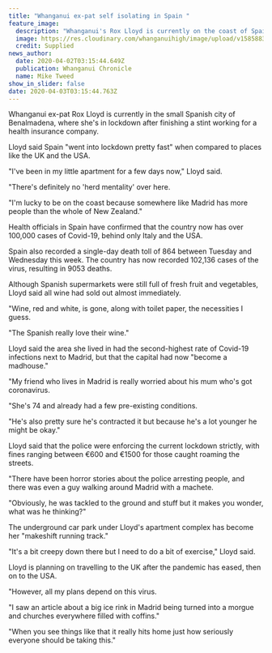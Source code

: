 ```yaml
---
title: "Whanganui ex-pat self isolating in Spain "
feature_image:
  description: "Whanganui's Rox Lloyd is currently on the coast of Spain. "
  image: https://res.cloudinary.com/whanganuihigh/image/upload/v1585883915/News/Rox_Lloyd._Chron_2.4.20.jpg
  credit: Supplied
news_author:
  date: 2020-04-02T03:15:44.649Z
  publication: Whanganui Chronicle
  name: Mike Tweed
show_in_slider: false
date: 2020-04-03T03:15:44.763Z
---
```

Whanganui ex-pat Rox Lloyd is currently in the small Spanish city of Benalmadena, where she's in lockdown after finishing a stint working for a health insurance company.

Lloyd said Spain "went into lockdown pretty fast" when compared to places like the UK and the USA.

"I've been in my little apartment for a few days now," Lloyd said.

"There's definitely no 'herd mentality' over here.

"I'm lucky to be on the coast because somewhere like Madrid has more people than the whole of New Zealand."

Health officials in Spain have confirmed that the country now has over 100,000 cases of Covid-19, behind only Italy and the USA.

Spain also recorded a single-day death toll of 864 between Tuesday and Wednesday this week. The country has now recorded 102,136 cases of the virus, resulting in 9053 deaths.

Although Spanish supermarkets were still full of fresh fruit and vegetables, Lloyd said all wine had sold out almost immediately.

"Wine, red and white, is gone, along with toilet paper, the necessities I guess.

"The Spanish really love their wine."

Lloyd said the area she lived in had the second-highest rate of Covid-19 infections next to Madrid, but that the capital had now "become a madhouse."

"My friend who lives in Madrid is really worried about his mum who's got coronavirus.

"She's 74 and already had a few pre-existing conditions.

"He's also pretty sure he's contracted it but because he's a lot younger he might be okay."

Lloyd said that the police were enforcing the current lockdown strictly, with fines ranging between €600 and €1500 for those caught roaming the streets.

"There have been horror stories about the police arresting people, and there was even a guy walking around Madrid with a machete.

"Obviously, he was tackled to the ground and stuff but it makes you wonder, what was he thinking?"

The underground car park under Lloyd's apartment complex has become her "makeshift running track."

"It's a bit creepy down there but I need to do a bit of exercise," Lloyd said.

Lloyd is planning on travelling to the UK after the pandemic has eased, then on to the USA.

"However, all my plans depend on this virus.

"I saw an article about a big ice rink in Madrid being turned into a morgue and churches everywhere filled with coffins."

"When you see things like that it really hits home just how seriously everyone should be taking this."
